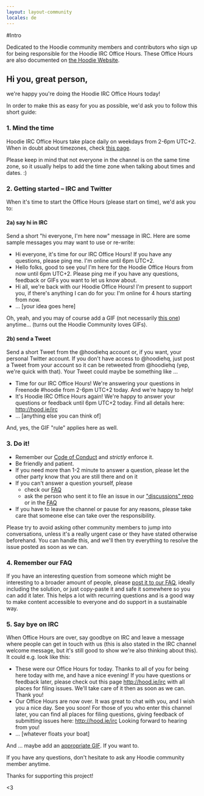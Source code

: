 ```yaml
---
layout: layout-community
locales: de
---
```

#Intro 

Dedicated to the Hoodie community members and contributors who sign up for being responsible for the Hoodie IRC Office Hours. These Office Hours are also documented on [the Hoodie Website](http://hood.ie/irc).

## Hi you, great person,

we're happy you're doing the Hoodie IRC Office Hours today!

In order to make this as easy for you as possible, we'd ask you to follow this short guide:

### 1. Mind the time

Hoodie IRC Office Hours take place daily on weekdays from 2-6pm UTC+2. When in doubt about timezones, check <a href="http://everytimezone.com/" target="_blank">this page</a>.

Please keep in mind that not everyone in the channel is on the same time zone, so it usually helps to add the time zone when talking about times and dates. :) 

### 2. Getting started – IRC and Twitter

When it's time to start the Office Hours (please start on time), we'd ask you to:

#### 2a) say hi in IRC

Send a short "hi everyone, I'm here now" message in IRC. Here are some sample messages you may want to use or re-write:

- Hi everyone, it's time for our IRC Office Hours! If you have any questions, please ping me. I'm online until 6pm UTC+2.
- Hello folks, good to see you! I'm here for the Hoodie Office Hours from now until 6pm UTC+2. Please ping me if you have any questions, feedback or GIFs you want to let us know about.
- Hi all, we're back with our Hoodie Office Hours! I'm present to support you, if there's anything I can do for you: I'm online for 4 hours starting from now.
- … [your idea goes here]

Oh, yeah, and you may of course add a GIF (not necessarily [this one](http://www.tehcute.com/pics/201204/bunny-falls-asleep-at-desk.jpg)) anytime... (turns out the Hoodie Community loves GIFs).

#### 2b) send a Tweet

Send a short Tweet from the @hoodiehq account or, if you want, your personal Twitter account. If you don't have access to @hoodiehq, just post a Tweet from your account so it can be retweeted from @hoodiehq (yep, we're quick with that). Your Tweet could maybe be something like …

- Time for our IRC Office Hours! We're answering your questions in Freenode #hoodie from 2-6pm UTC+2 today. And we're happy to help!
- It's Hoodie IRC Office Hours again! We're happy to answer your questions or feedback until 6pm UTC+2 today. Find all details here: http://hood.ie/irc
- … [anything else you can think of]

And, yes, the GIF "rule" applies here as well.

### 3. Do it!

- Remember our [Code of Conduct](http://hood.ie/code-of-conduct.html) and *strictly* enforce it.
- Be friendly and patient.
- If you need more than 1-2 minute to answer a question, please let the other party know that you are still there and on it
- If you can't answer a question yourself, please 
  - check our [FAQ](http://faq.hood.ie)
  - ask the person who sent it to file an issue in our ["discussions" repo](https://github.com/hoodiehq/discussion/issues/new) or in the [FAQ](https://github.com/hoodiehq/faq/issues/new)
- If you have to leave the channel or pause for any reasons, please take care that someone else can take over the responsibility.

Please try to avoid asking other community members to jump into conversations, unless it's a really urgent case or they have stated otherwise beforehand. You can handle this, and we'll then try everything to resolve the issue posted as soon as we can.

### 4. Remember our FAQ

If you have an interesting question from someone which might be interesting to a broader amount of people, please [post it to our FAQ](https://github.com/hoodiehq/faq/issues/new), ideally including the solution, or just copy-paste it and safe it somewhere so you can add it later. This helps a lot with recurring questions and is a good way to make content accessible to everyone and do support in a sustainable way.

### 5. Say bye on IRC

When Office Hours are over, say goodbye on IRC and leave a message where people can get in touch with us (this is also stated in the IRC channel welcome message, but it's still good to show we're also thinking about this). It could e.g. look like this:

- These were our Office Hours for today. Thanks to all of you for being here today with me, and have a nice evening! If you have questions or feedback later, please check out this page http://hood.ie/irc with all places for filing issues. We'll take care of it then as soon as we can. Thank you!
- Our Office Hours are now over. It was great to chat with you, and I wish you a nice day. See you soon! For those of you who enter this channel later, you can find all places for filing questions, giving feedback of submitting issues here: http://hood.ie/irc Looking forward to hearing from you!
- … [whatever floats your boat]

And … maybe add an [appropriate GIF](http://www.tehcute.com/pics/201204/bunny-falls-asleep-at-desk.jpg). If you want to.


If you have any questions, don't hesitate to ask any Hoodie community member anytime.

Thanks for supporting this project!

<3

